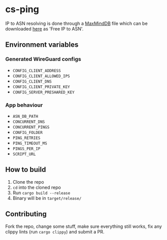 # cs-ping

IP to ASN resolving is done through a [MaxMindDB](https://maxmind.github.io/MaxMind-DB/) file which can be downloaded [here](https://ipinfo.io/account/data-downloads) as 'Free IP to ASN'.

## Environment variables

### Generated WireGuard configs

- `CONFIG_CLIENT_ADDRESS`
- `CONFIG_CLIENT_ALLOWED_IPS`
- `CONFIG_CLIENT_DNS`
- `CONFIG_CLIENT_PRIVATE_KEY`
- `CONFIG_SERVER_PRESHARED_KEY`

### App behaviour

- `ASN_DB_PATH`
- `CONCURRENT_DNS`
- `CONCURRENT_PINGS`
- `CONFIG_FOLDER`
- `PING_RETRIES`
- `PING_TIMEOUT_MS`
- `PINGS_PER_IP`
- `SCRIPT_URL`

## How to build

1) Clone the repo
2) `cd` into the cloned repo
3) Run `cargo build --release`
4) Binary will be in `target/release/`

## Contributing

Fork the repo, change some stuff, make sure everything still works, fix any clippy lints (run `cargo clippy`) and submit a PR.
